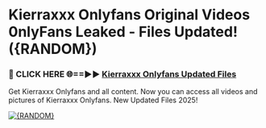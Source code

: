 # Kierraxxx Onlyfans Original Videos 0nlyFans Leaked - Files Updated! ({RANDOM})

<h3>🔴 CLICK HERE 🌐==►► <a href="https://betterlinks.top/A2PfLJ" rel="nofollow">Kierraxxx Onlyfans Updated Files</a></h3>

Get Kierraxxx Onlyfans and all content. Now you can access all videos and pictures of Kierraxxx Onlyfans. New Updated Files 2025!

[![{RANDOM}](https://i.imgur.com/ppqm5kG.gif)](https://betterlinks.top/A2PfLJ)